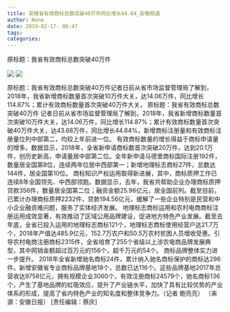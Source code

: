 ```yaml
---
title: 安徽省有效商标总数突破40万件同比增长44.64_安徽频道
author: None
date: 2019-02-17- 06:47
tags: 
categories: 
---
```

原标题：我省有效商标总数突破40万件
<!-- more -->
                
<img align="center" border="0" src="http://p1.ifengimg.com/a/2019_08/b2c8cd87f666de7_size86_w600_h305.jpg" />
                
<img align="center" border="0" src="http://p2.ifengimg.com/a/2016/0810/204c433878d5cf9size1_w16_h16.png" />
            
原标题：我省有效商标总数突破40万件记者日前从省市场监督管理局了解到，2018年，我省新增商标数量首次突破10万件大关，达14.06万件，同比增长114.87%；累计有效商标数量首次突破40万件大关，
原标题：我省有效商标总数突破40万件
记者日前从省市场监督管理局了解到，2018年，我省新增商标数量首次突破10万件大关，达14.06万件，同比增长114.87%；累计有效商标数量首次突破40万件大关，达43.68万件，同比增长44.64%，新增商标注册量和有效商标注册量位列中部第二，均较上年前进一位。
有效商标数量的增长得益于商标申请量的增多。数据显示，2018年，全省新申请商标数首次突破20万件，达到20.1万件，创历史新高，申请量居中部第二位。全年新申请马德里商标国际注册192件，数量居全国第8位，连续两年位居中西部第一；新增地理标志商标27件，总数达144件，居全国第10位。
商标知识产权运用取得新进展，其中，商标质押工作已连续8年全国领先、中西部领跑。数据显示，去年，我省共帮助企业办理商标质押贷款356件，数量居全国第二位；融资金额25.96亿元，居全国前列。截至目前，已累计办理商标质押2232件，贷款194.56亿元，缓解了一些企业特别是民营和中小企业融资难问题，服务了实体经济发展。
地理标志商标运用和农村电商商标注册运用成效显著，有效推动了区域公用品牌建设，促进地方特色产业发展。截至去年底，全省已投入运用的地理标志商标121个，地理标志商标使用经营户达21.7万个，2018年产值达485.9亿元，152.7万农户和50.5万农村贫困人员增收受惠。引导农村电商注册商标2315件，全省培育了255个省级以上涉农电商品牌发展典型，其中网销金额超过百万元的156个，超千万元的54个。
商标品牌整体实力进一步提升。 2018年全省新增驰名商标24件，累计纳入驰名商标保护的商标达296件。新增安徽省专业商标品牌基地18个，总数已达116个。这些品牌基地2017年总营收达9758亿元，拥有规模企业3060个，有效注册商标24579个，驰名商标136个，产生了基地品牌的虹吸效应，提升了产业链水平，加快了具有比较优势的产业体系的形成，提高了省内特色产业的知名度和整体竞争力。（记者 鲍亮亮）
（来源：安徽日报）
[责任编辑：蔡庆]
            

